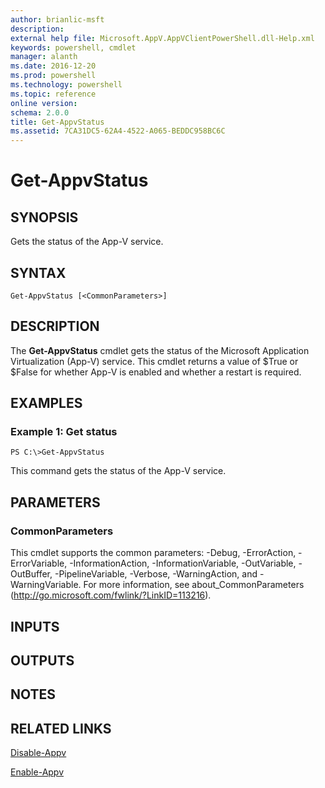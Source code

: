 ```yaml
---
author: brianlic-msft
description: 
external help file: Microsoft.AppV.AppVClientPowerShell.dll-Help.xml
keywords: powershell, cmdlet
manager: alanth
ms.date: 2016-12-20
ms.prod: powershell
ms.technology: powershell
ms.topic: reference
online version: 
schema: 2.0.0
title: Get-AppvStatus
ms.assetid: 7CA31DC5-62A4-4522-A065-BEDDC958BC6C
---
```


# Get-AppvStatus

## SYNOPSIS
Gets the status of the App-V service.

## SYNTAX

```
Get-AppvStatus [<CommonParameters>]
```

## DESCRIPTION
The **Get-AppvStatus** cmdlet gets the status of the Microsoft Application Virtualization (App-V) service.
This cmdlet returns a value of $True or $False for whether App-V is enabled and whether a restart is required.

## EXAMPLES

### Example 1: Get status
```
PS C:\>Get-AppvStatus
```

This command gets the status of the App-V service.

## PARAMETERS

### CommonParameters
This cmdlet supports the common parameters: -Debug, -ErrorAction, -ErrorVariable, -InformationAction, -InformationVariable, -OutVariable, -OutBuffer, -PipelineVariable, -Verbose, -WarningAction, and -WarningVariable. For more information, see about_CommonParameters (http://go.microsoft.com/fwlink/?LinkID=113216).

## INPUTS

## OUTPUTS

## NOTES

## RELATED LINKS

[Disable-Appv](./Disable-Appv.md)

[Enable-Appv](./Enable-Appv.md)

